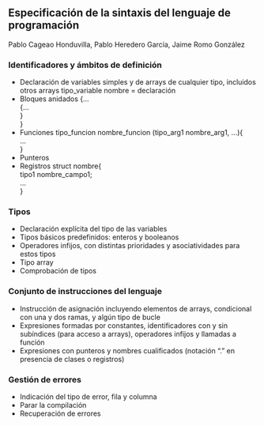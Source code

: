 ## Especificación de la sintaxis del lenguaje de programación
Pablo Cageao Honduvilla, Pablo Heredero García, Jaime Romo González  

### Identificadores y ámbitos de definición
- Declaración de variables simples y de arrays de cualquier tipo, incluidos otros arrays
tipo_variable nombre = declaración
- Bloques anidados
{...  
  {...  
  }  
}
- Funciones
tipo_funcion nombre_funcion (tipo_arg1 nombre_arg1, ...){  
...  
}
- Punteros
- Registros
struct nombre{  
  tipo1 nombre_campo1;  
  ...  
}
### Tipos
- Declaración explícita del tipo de las variables
- Tipos básicos predefinidos: enteros y booleanos
- Operadores infijos, con distintas prioridades y asociatividades para estos tipos
- Tipo array
- Comprobación de tipos
### Conjunto de instrucciones del lenguaje
- Instrucción de asignación incluyendo elementos de arrays, condicional con una y dos ramas, y algún tipo de bucle
- Expresiones formadas por constantes, identificadores con y sin subíndices (para acceso a arrays), operadores infijos y llamadas a función
- Expresiones con punteros y nombres cualificados (notación “.” en presencia de clases o registros)
### Gestión de errores
- Indicación del tipo de error, fila y columna
- Parar la compilación
- Recuperación de errores
